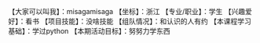 【大家可以叫我】：misagamisaga
【坐标】：浙江
【专业/职业】：学生
【兴趣爱好】：看书
【项目技能】：没啥技能
【组队情况】：和认识的人有约
【本课程学习基础】：学过python
【本期活动目标】：努努力学东西